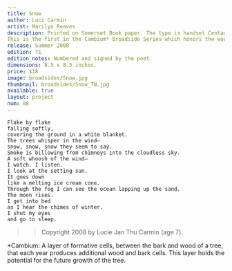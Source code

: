 ```yaml
---
title: Snow
author: Luci Carmin
artist: Marilyn Reaves
description: Printed on Somerset Book paper. The type is handset Centaur, and along with a polymer plate of the brush lettering, was printed using a Vandercook 219 proofing press.
This is the first in the Cambium* Broadside Series which honors the work of young writers and acknowledges the fresh insights of growing minds.
release: Summer 2008
edition: 71
edition_notes: Numbered and signed by the poet.
dimensions: 8.5 x 8.5 inches.
price: $18
image: broadsides/Snow.jpg
thumbnail: broadsides/Snow_TN.jpg
available: true
layout: project
num: 08
---
```

```
Flake by flake
falling softly,
covering the ground in a white blanket.
The trees whisper in the wind—
snow, snow, snow they seem to say.
Smoke is billowing from chimneys into the cloudless sky.
A soft whoosh of the wind—
I watch. I listen.
I look at the setting sun.
It goes down
like a melting ice cream cone.
Through the fog I can see the ocean lapping up the sand.
The moon rises.
I get into bed
as I hear the chimes of winter.
I shut my eyes
and go to sleep.
```

>> Copyright 2008 by Lucie Jan Thu Carmin (age 7).

*Cambium: A layer of formative cells, between the bark and wood of a tree, that each year produces additional wood and bark cells. This layer holds the potential for the future growth of the tree.
